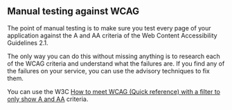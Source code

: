 ## Manual testing against WCAG

The point of manual testing is to make sure you test every page of your application against the A and AA criteria of the Web Content Accessibility Guidelines 2.1. 

The only way you can do this without missing anything is to research each of the WCAG criteria and understand what the failures are. If you find any of the failures on your service, you can use the advisory techniques to fix them.

You can use the W3C [How to meet WCAG (Quick reference) with a filter to only show A and AA](https://www.w3.org/WAI/WCAG21/quickref/?currentsidebar=%23col_customize&levels=aaa) criteria. 
